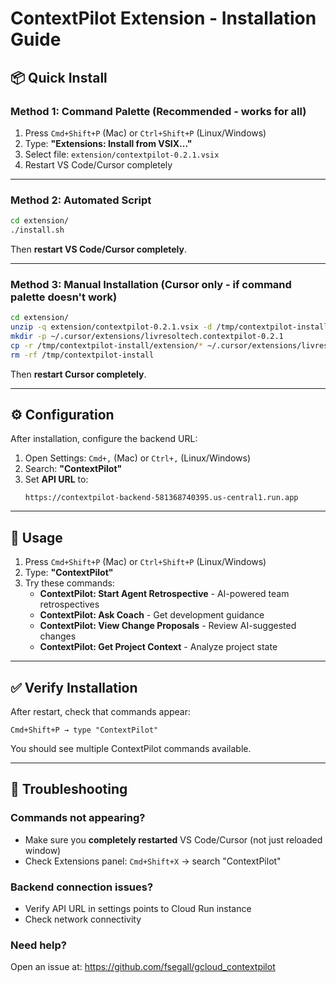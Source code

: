 # ContextPilot Extension - Installation Guide

## 📦 Quick Install

### Method 1: Command Palette (Recommended - works for all)
1. Press `Cmd+Shift+P` (Mac) or `Ctrl+Shift+P` (Linux/Windows)
2. Type: **"Extensions: Install from VSIX..."**
3. Select file: `extension/contextpilot-0.2.1.vsix`
4. Restart VS Code/Cursor completely

---

### Method 2: Automated Script
```bash
cd extension/
./install.sh
```

Then **restart VS Code/Cursor completely**.

---

### Method 3: Manual Installation (Cursor only - if command palette doesn't work)
```bash
cd extension/
unzip -q extension/contextpilot-0.2.1.vsix -d /tmp/contextpilot-install
mkdir -p ~/.cursor/extensions/livresoltech.contextpilot-0.2.1
cp -r /tmp/contextpilot-install/extension/* ~/.cursor/extensions/livresoltech.contextpilot-0.2.1/
rm -rf /tmp/contextpilot-install
```

Then **restart Cursor completely**.

---

## ⚙️ Configuration

After installation, configure the backend URL:

1. Open Settings: `Cmd+,` (Mac) or `Ctrl+,` (Linux/Windows)
2. Search: **"ContextPilot"**
3. Set **API URL** to:
   ```
   https://contextpilot-backend-581368740395.us-central1.run.app
   ```

---

## 🚀 Usage

1. Press `Cmd+Shift+P` (Mac) or `Ctrl+Shift+P` (Linux/Windows)
2. Type: **"ContextPilot"**
3. Try these commands:
   - **ContextPilot: Start Agent Retrospective** - AI-powered team retrospectives
   - **ContextPilot: Ask Coach** - Get development guidance
   - **ContextPilot: View Change Proposals** - Review AI-suggested changes
   - **ContextPilot: Get Project Context** - Analyze project state

---

## ✅ Verify Installation

After restart, check that commands appear:
```
Cmd+Shift+P → type "ContextPilot"
```

You should see multiple ContextPilot commands available.

---

## 🐛 Troubleshooting

### Commands not appearing?
- Make sure you **completely restarted** VS Code/Cursor (not just reloaded window)
- Check Extensions panel: `Cmd+Shift+X` → search "ContextPilot"

### Backend connection issues?
- Verify API URL in settings points to Cloud Run instance
- Check network connectivity

### Need help?
Open an issue at: https://github.com/fsegall/gcloud_contextpilot

